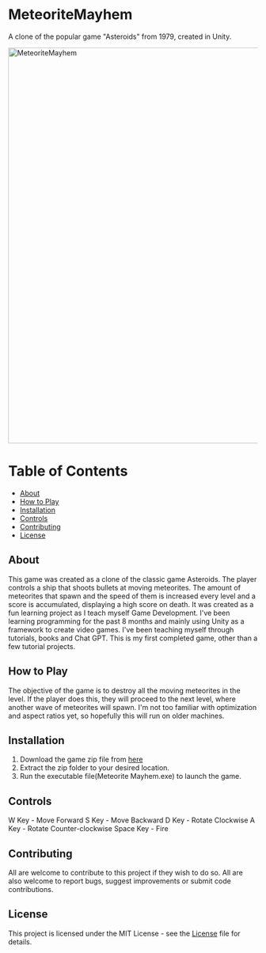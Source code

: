 # MeteoriteMayhem
A clone of the popular game "Asteroids" from 1979, created in Unity.

<img src="https://i.ibb.co/82myTHT/Image-Sequence-002-0284.jpg" alt="MeteoriteMayhem" width="800"/>

# Table of Contents
- [About](#About)
- [How to Play](#How-to-Play)
- [Installation](#Installation)
- [Controls](#Controls)
- [Contributing](#Contributing)
- [License](#License)



## About
This game was created as a clone of the classic game Asteroids.
The player controls a ship that shoots bullets at moving meteorites. The amount of meteorites that spawn and the speed of them
is increased every level and a score is accumulated, displaying a high score on death. 
It was created as a fun learning project as I teach myself Game Development.
I've been learning programming for the past 8 months and mainly using Unity as a framework to create video games. 
I've been teaching myself through tutorials, books and Chat GPT.
This is my first completed game, other than a few tutorial projects.

## How to Play
The objective of the game is to destroy all the moving meteorites in the level. If the player does this, they will 
proceed to the next level, where another wave of meteorites will spawn. I'm not too familiar with optimization and aspect ratios
yet, so hopefully this will run on older machines.

## Installation
1. Download the game zip file from [here](https://drive.google.com/file/d/1JEwSAEldx1IEQ_F3_mvFpB9fazfvV0y6/view?usp=sharing)
2. Extract the zip folder to your desired location.
3. Run the executable file(Meteorite Mayhem.exe) to launch the game.

## Controls
W Key - Move Forward
S Key - Move Backward
D Key - Rotate Clockwise
A Key - Rotate Counter-clockwise
Space Key - Fire

## Contributing
All are welcome to contribute to this project if they wish to do so. All are also welcome to report bugs, suggest improvements or submit code contributions.

## License
This project is licensed under the MIT License - see the [License](https://github.com/kylelirette93/MeteoriteMayhem/blob/main/LICENSE) file for details.



